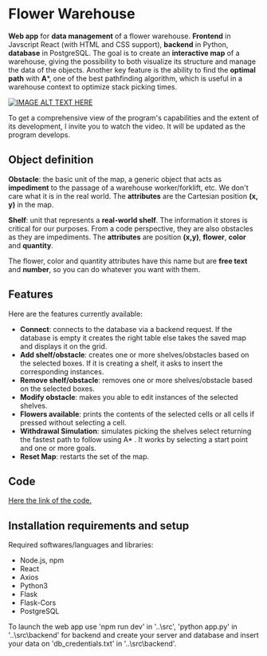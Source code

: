 # Flower Warehouse

**Web app** for **data management** of a flower warehouse. **Frontend** in Javscript React (with HTML and CSS support), **backend** in Python, **database** in PostgreSQL. The goal is to create an **interactive map** of a warehouse, giving the possibility to both visualize its structure and manage the data of the objects. Another key feature is the ability to find the **optimal path** with **A***, one of the best pathfinding algorithm, which is useful in a warehouse context to optimize stack picking times.

[![IMAGE ALT TEXT HERE](https://img.youtube.com/vi/qP94jvGTqAg/0.jpg)](https://www.youtube.com/watch?v=qP94jvGTqAg)

To get a comprehensive view of the program's capabilities and the extent of its development, I invite you to watch the video. It will be updated as the program develops. 

## Object definition

**Obstacle**: the basic unit of the map, a generic object that acts as **impediment** to the passage of a warehouse worker/forklift, etc. We don't care what it is in the real world. The **attributes** are the Cartesian position **(x, y)** in the map.

**Shelf**: unit that represents a **real-world shelf**. The information it stores is critical for our purposes. From a code perspective, they are also obstacles as they are impediments. The **attributes** are position **(x,y)**, **flower**, **color** and **quantity**.

The flower, color and quantity attributes have this name but are **free text** and **number**, so you can do whatever you want with them.

## Features
Here are the features currently available:
 - **Connect**: connects to the database via a backend request. If the database is empty it creates the right table else takes the saved map and displays it on the grid.
 -  **Add shelf/obstacle**: creates one or more shelves/obstacles based on the selected boxes. If it is creating a shelf, it asks to insert the corresponding instances.
 - **Remove shelf/obstacle**: removes one or more shelves/obstacle based on the selected boxes.
 - **Modify obstacle**: makes you able to edit instances of the selected shelves.
 - **Flowers available**: prints the contents of the selected cells or all cells if pressed without selecting a cell.
 - **Withdrawal Simulation**: simulates picking the shelves select returning the fastest path to follow using A* . It works by selecting a start point and one or more goals.
 - **Reset Map**: restarts the set of the map. 
## Code 
[Here the link of the code.](https://drive.google.com/file/d/1D6Vq4nLmhdoKIy7g6Ff5jkx2921ZZ8C2/view?usp=sharing) 
## Installation requirements and setup
Required softwares/languages and libraries:
 - Node.js, npm
 - React
 - Axios
 - Python3
 - Flask
 - Flask-Cors
 - PostgreSQL

To launch the web app use 'npm run dev' in '..\src', 'python app.py' in '..\src\backend' for backend and create your server and database and insert your data on 'db_credentials.txt' in '..\src\backend'.

